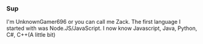 ### Sup
I'm UnknownGamer696 or you can call me Zack. 
The first language I started with was Node.JS/JavaScript. I now know Javascript, Java, Python, C#, C++(A little bit)
